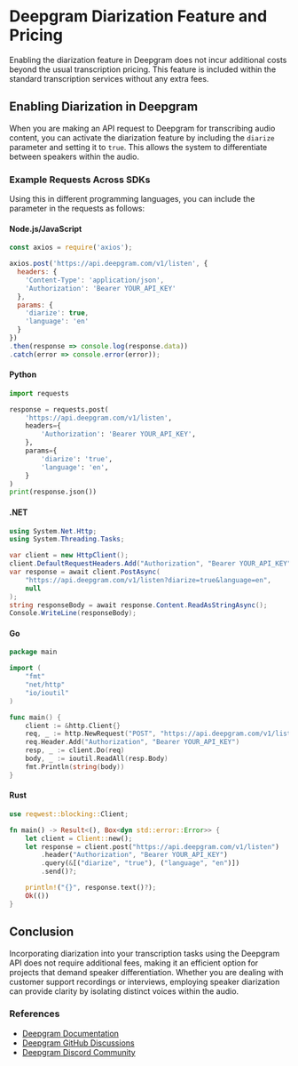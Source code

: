 # Deepgram Diarization Feature and Pricing

Enabling the diarization feature in Deepgram does not incur additional costs beyond the usual transcription pricing. This feature is included within the standard transcription services without any extra fees.

## Enabling Diarization in Deepgram

When you are making an API request to Deepgram for transcribing audio content, you can activate the diarization feature by including the `diarize` parameter and setting it to `true`. This allows the system to differentiate between speakers within the audio.

### Example Requests Across SDKs

Using this in different programming languages, you can include the parameter in the requests as follows:

#### Node.js/JavaScript
```javascript
const axios = require('axios');

axios.post('https://api.deepgram.com/v1/listen', {
  headers: {
    'Content-Type': 'application/json',
    'Authorization': 'Bearer YOUR_API_KEY'
  },
  params: {
    'diarize': true,
    'language': 'en'
  }
})
.then(response => console.log(response.data))
.catch(error => console.error(error));
```

#### Python
```python
import requests

response = requests.post(
    'https://api.deepgram.com/v1/listen',
    headers={
        'Authorization': 'Bearer YOUR_API_KEY',
    },
    params={
        'diarize': 'true',
        'language': 'en',
    }
)
print(response.json())
```

#### .NET
```csharp
using System.Net.Http;
using System.Threading.Tasks;

var client = new HttpClient();
client.DefaultRequestHeaders.Add("Authorization", "Bearer YOUR_API_KEY");
var response = await client.PostAsync(
    "https://api.deepgram.com/v1/listen?diarize=true&language=en",
    null
);
string responseBody = await response.Content.ReadAsStringAsync();
Console.WriteLine(responseBody);
```

#### Go
```go
package main

import (
	"fmt"
	"net/http"
	"io/ioutil"
)

func main() {
	client := &http.Client{}
	req, _ := http.NewRequest("POST", "https://api.deepgram.com/v1/listen?diarize=true&language=en", nil)
	req.Header.Add("Authorization", "Bearer YOUR_API_KEY")
	resp, _ := client.Do(req)
	body, _ := ioutil.ReadAll(resp.Body)
	fmt.Println(string(body))
}
```

#### Rust
```rust
use reqwest::blocking::Client;

fn main() -> Result<(), Box<dyn std::error::Error>> {
    let client = Client::new();
    let response = client.post("https://api.deepgram.com/v1/listen")
        .header("Authorization", "Bearer YOUR_API_KEY")
        .query(&[("diarize", "true"), ("language", "en")])
        .send()?;

    println!("{}", response.text()?);
    Ok(())
}
```

## Conclusion

Incorporating diarization into your transcription tasks using the Deepgram API does not require additional fees, making it an efficient option for projects that demand speaker differentiation. Whether you are dealing with customer support recordings or interviews, employing speaker diarization can provide clarity by isolating distinct voices within the audio.

### References
- [Deepgram Documentation](https://developers.deepgram.com)
- [Deepgram GitHub Discussions](https://github.com/orgs/deepgram/discussions)
- [Deepgram Discord Community](https://discord.gg/deepgram)